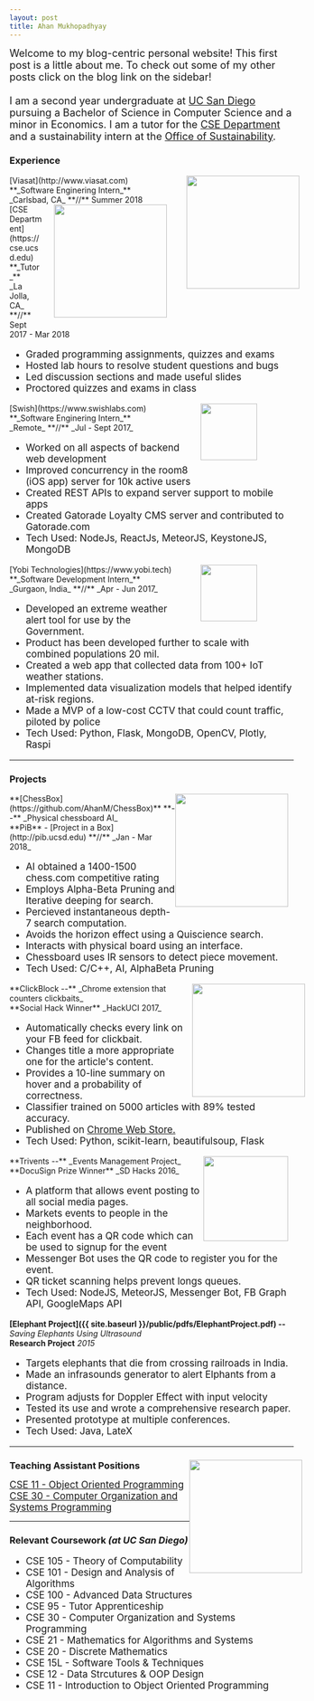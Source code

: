 ```yaml
---
layout: post
title: Ahan Mukhopadhyay
---
```


<div class="message" style="font-size: 18px">
  Welcome to my blog-centric personal website! This first post is a little about me. To check out some of my other posts click on the blog link on the sidebar!<br/><br/>
  I am a second year undergraduate at <a href="http://ucsd.edu">UC San Diego</a> pursuing a Bachelor of Science in Computer Science and a minor in Economics. I am a tutor for the <a href="http://cse.ucsd.edu">CSE Department</a> and a sustainability intern at the <a href="http://sustainability.ucsd.edu">Office of Sustainability</a>.
</div>

### Experience
<img style="float:right; margin: 0px -10px 15px 20px;" src="https://www.viasat.com/sites/default/files/viasat-logo2_0.png" width="200">
[Viasat](http://www.viasat.com) <br />
**_Software Enginering Intern_** <br />
_Carlsbad, CA_ **//** Summer 2018 <br />

<img style="float:right; margin: 0px 15px 15px 20px;" src="http://www.sysnet.ucsd.edu/~voelker/pubcom/logo/CSELogo_4Cv.jpg" width="200">
[CSE Department](https://cse.ucsd.edu) <br />
**_Tutor_** <br />
_La Jolla, CA_ **//** Sept 2017 - Mar 2018 <br />
<ul style="font-size: 17px;">
<li>Graded programming assignments, quizzes and exams</li>
<li>Hosted lab hours to resolve student questions and bugs</li>
<li>Led discussion sections and made useful slides</li>
<li>Proctored quizzes and exams in class</li>
</ul>

<img style="float:right; margin: 0px 65px 15px 20px;" src="https://avatars2.githubusercontent.com/u/5808877?s=280&v=4" width="100">
[Swish](https://www.swishlabs.com) <br />
**_Software Enginering Intern_** <br />
_Remote_ **//** _Jul - Sept 2017_ <br />
<ul style="font-size: 17px">
<li>Worked on all aspects of backend web development</li>
<li>Improved concurrency in the room8 (iOS app) server for 10k active users</li>
<li>Created REST APIs to expand server support to mobile apps</li>
<li>Created Gatorade Loyalty CMS server and contributed to Gatorade.com</li>
<li>Tech Used: NodeJs, ReactJs, MeteorJS, KeystoneJS, MongoDB</li>
</ul>

<img style="float:right; margin: 0px 65px 0px 20px;" src="https://media.licdn.com/mpr/mpr/shrinknp_100_100/AAMAAQQIAAkAAQAAAAAAABIYAAAAJDcxNWU4ODIxLTZmNTMtNDI5Ny1hMGMwLThhY2ZiNzdhNDllNA.bin" width="100">
[Yobi Technologies](https://www.yobi.tech) <br />
**_Software Development Intern_** <br />
_Gurgaon, India_  **//**   _Apr - Jun 2017_<br />
<ul style="font-size: 17px">
  <li>Developed an extreme weather alert tool for use by the Government.</li>
  <li>Product has been developed further to scale with combined populations 20 mil.</li>
  <li>Created a web app that collected data from 100+ IoT weather stations.</li>
  <li>Implemented data visualization models that helped identify at-risk regions.</li>
  <li>Made a MVP of a low-cost CCTV that could count traffic, piloted by police</li>
  <li>Tech Used: Python, Flask, MongoDB, OpenCV, Plotly, Raspi</li>
</ul>

***

### Projects

<img style="float:right; margin: 0px 10px 0px 0px;" src="http://res.cloudinary.com/djmk9vktk/image/upload/c_scale,q_100,w_216/v1499027349/logo-v3_fsgu4g.png" width="200">
**[ChessBox](https://github.com/AhanM/ChessBox)** **--** _Physical chessboard AI_ <br />
**PiB** - [Project in a Box](http://pib.ucsd.edu) **//** _Jan - Mar 2018_
<ul style="font-size: 17px">
  <li>AI obtained a 1400-1500 chess.com competitive rating</li>
  <li>Employs Alpha-Beta Pruning and Iterative deeping for search.</li>
  <li>Percieved instantaneous depth-7 search computation.</li>
  <li>Avoids the horizon effect using a Quiscience search.</li>
  <li>Interacts with physical board using an interface.</li>
  <li>Chessboard uses IR sensors to detect piece movement.</li>
  <li>Tech Used: C/C++, AI, AlphaBeta Pruning</li>
</ul>

<img style="float:right; margin: 0px -20px 0px 0px;" src="https://firefly-challengepost.netdna-ssl.com/usercontent/fill/333/222/cGhvdG9zL3Byb2R1Y3Rpb24vc29mdHdhcmVfdGh1bWJuYWlsX3Bob3Rvcy8wMDAvNDU5LzUxNi9kYXRhcy9vcmlnaW5hbC5wbmc=/banner.png?signature=f2bd415c294012d01f5f765d1d5a3df0010c54ec" width="200">
**ClickBlock --**  _Chrome extension that counters clickbaits_ <br />
**Social Hack Winner** _HackUCI 2017_
<ul style="font-size: 17px">
  <li>Automatically checks every link on your FB feed for clickbait.</li>
  <li>Changes title a more appropriate one for the article's content.</li>
  <li>Provides a 10-line summary on hover and a probability of correctness.</li>
  <li>Classifier trained on 5000 articles with 89% tested accuracy.</li>
  <li>Published on <a href="https://chrome.google.com/webstore/detail/clickblock/bgiafoodmnpnhoinjfhgkgepamghmonk?authuser=1">Chrome Web Store.</a></li>
  <li>Tech Used: Python, scikit-learn, beautifulsoup, Flask</li>
</ul>

<img style="float:right; margin: 0px 10px 0px 0px;" src="{{ site.baseurl }}/public/triventslogo.jpg" width="150">
**Trivents --** _Events Management Project_ <br />
**DocuSign Prize Winner** _SD Hacks 2016_
<ul style="font-size: 17px">
  <li>A platform that allows event posting to all social media pages.</li>
  <li>Markets events to people in the neighborhood.</li>
  <li>Each event has a QR code which can be used to signup for the event</li>
  <li>Messenger Bot uses the QR code to register you for the event.</li>
  <li>QR ticket scanning helps prevent longs queues.</li>
  <li>Tech Used: NodeJS, MeteorJS, Messenger Bot, FB Graph API, GoogleMaps API</li>
</ul>

**[Elephant Project]({{ site.baseurl }}/public/pdfs/ElephantProject.pdf) --** _Saving Elephants Using Ultrasound_ <br/>
**Research Project** _2015_
<ul style="font-size: 17px">
  <li>Targets elephants that die from crossing railroads in India.</li>
  <li>Made an infrasounds generator to alert Elphants from a distance.</li>
  <li>Program adjusts for Doppler Effect with input velocity</li>
  <li>Tested its use and wrote a comprehensive research paper.</li>
  <li>Presented prototype at multiple conferences.</li>
  <li>Tech Used: Java, LateX</li>
</ul>

***

<h3 style="margin-bottom: -20px">Teaching Assistant Positions</h3>
<img style="float:right; margin: 0px -15px 15px 0px;" src="http://www.arkin.xyz/UCSD.png" width="200">
<br /> <br />
<!-- [CSE 11 - Object Oriented Programming](https://cseweb.ucsd.edu/~ricko/CSE11/) -->
<a style="font-size: 17px" href="https://cseweb.ucsd.edu/~ricko/CSE11/">CSE 11 - Object Oriented Programming</a>
<br />
<!-- [CSE 30 - Computer Organization and Systems Programming](https://cseweb.ucsd.edu/~ricko/CSE30/) -->
<a style="font-size: 17px" href="https://cseweb.ucsd.edu/~ricko/CSE30/">CSE 30 - Computer Organization and Systems Programming<a/>

***

### Relevant Coursework _(at UC San Diego)_
<ul style="font-size: 17px">
  <li>CSE 105 - Theory of Computability</li>
  <li>CSE 101 - Design and Analysis of Algorithms</li>
  <li>CSE 100 - Advanced Data Structures</li>
  <li>CSE 95 - Tutor Apprenticeship</li>
  <li>CSE 30 - Computer Organization and Systems Programming</li>
  <li>CSE 21 - Mathematics for Algorithms and Systems</li>
  <li>CSE 20 - Discrete Mathematics</li>
  <li>CSE 15L - Software Tools & Techniques</li>
  <li>CSE 12 - Data Strcutures & OOP Design</li>
  <li>CSE 11 - Introduction to Object Oriented Programming</li>
</ul>